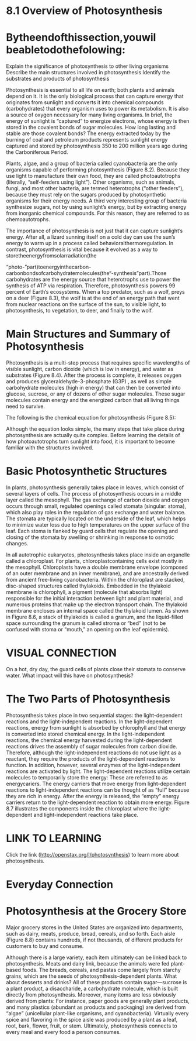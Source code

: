 # 8.1 Overview of Photosynthesis

# Bytheendofthissection,youwil beabletodothefolowing:

Explain the significance of photosynthesis to other living organisms Describe the main structures involved in photosynthesis Identify the substrates and products of photosynthesis

Photosynthesis is essential to all life on earth; both plants and animals depend on it. It is the only biological process that can capture energy that originates from sunlight and converts it into chemical compounds (carbohydrates) that every organism uses to power its metabolism. It is also a source of oxygen necessary for many living organisms. In brief, the energy of sunlight is “captured” to energize electrons, whose energy is then stored in the covalent bonds of sugar molecules. How long lasting and stable are those covalent bonds? The energy extracted today by the burning of coal and petroleum products represents sunlight energy captured and stored by photosynthesis 350 to 200 million years ago during the Carboniferous Period.

Plants, algae, and a group of bacteria called cyanobacteria are the only organisms capable of performing photosynthesis (Figure 8.2). Because they use light to manufacture their own food, they are called photoautotrophs (literally, “self-feeders using light”). Other organisms, such as animals, fungi, and most other bacteria, are termed heterotrophs (“other feeders”), because they must rely on the sugars produced by photosynthetic organisms for their energy needs. A third very interesting group of bacteria synthesize sugars, not by using sunlight’s energy, but by extracting energy from inorganic chemical compounds. For this reason, they are referred to as chemoautotrophs.

The importance of photosynthesis is not just that it can capture sunlight’s energy. After all, a lizard sunning itself on a cold day can use the sun’s energy to warm up in a process called behavioralthermoregulation. In contrast, photosynthesis is vital because it evolved as a way to storetheenergyfromsolarradiation(the

“photo-”part)toenergyinthecarbon-carbonbondsofcarbohydratemolecules(the“-synthesis”part).Those carbohydrates are the energy source that heterotrophs use to power the synthesis of ATP via respiration. Therefore, photosynthesis powers 99 percent of Earth’s ecosystems. When a top predator, such as a wolf, preys on a deer (Figure 8.3), the wolf is at the end of an energy path that went from nuclear reactions on the surface of the sun, to visible light, to photosynthesis, to vegetation, to deer, and finally to the wolf.

# Main Structures and Summary of Photosynthesis

Photosynthesis is a multi-step process that requires specific wavelengths of visible sunlight, carbon dioxide (which is low in energy), and water as substrates (Figure 8.4). After the process is complete, it releases oxygen and produces glyceraldehyde-3-phosphate $( \mathsf { G } 3 \mathsf { P } )$ , as well as simple carbohydrate molecules (high in energy) that can then be converted into glucose, sucrose, or any of dozens of other sugar molecules. These sugar molecules contain energy and the energized carbon that all living things need to survive.

The following is the chemical equation for photosynthesis (Figure 8.5):

Although the equation looks simple, the many steps that take place during photosynthesis are actually quite complex. Before learning the details of how photoautotrophs turn sunlight into food, it is important to become familiar with the structures involved.

# Basic Photosynthetic Structures

In plants, photosynthesis generally takes place in leaves, which consist of several layers of cells. The process of photosynthesis occurs in a middle layer called the mesophyll. The gas exchange of carbon dioxide and oxygen occurs through small, regulated openings called stomata (singular: stoma), which also play roles in the regulation of gas exchange and water balance. The stomata are typically located on the underside of the leaf, which helps to minimize water loss due to high temperatures on the upper surface of the leaf. Each stoma is flanked by guard cells that regulate the opening and closing of the stomata by swelling or shrinking in response to osmotic changes.

In all autotrophic eukaryotes, photosynthesis takes place inside an organelle called a chloroplast. For plants, chloroplastcontaining cells exist mostly in the mesophyll. Chloroplasts have a double membrane envelope (composed of an outer membrane and an inner membrane), and are ancestrally derived from ancient free-living cyanobacteria. Within the chloroplast are stacked, disc-shaped structures called thylakoids. Embedded in the thylakoid membrane is chlorophyll, a pigment (molecule that absorbs light) responsible for the initial interaction between light and plant material, and numerous proteins that make up the electron transport chain. The thylakoid membrane encloses an internal space called the thylakoid lumen. As shown in Figure 8.6, a stack of thylakoids is called a granum, and the liquid-filled space surrounding the granum is called stroma or “bed” (not to be confused with stoma or “mouth,” an opening on the leaf epidermis).

# VISUAL CONNECTION

On a hot, dry day, the guard cells of plants close their stomata to conserve water. What impact will this have on photosynthesis?

# The Two Parts of Photosynthesis

Photosynthesis takes place in two sequential stages: the light-dependent reactions and the light-independent reactions. In the light-dependent reactions, energy from sunlight is absorbed by chlorophyll and that energy is converted into stored chemical energy. In the light-independent reactions, the chemical energy harvested during the light-dependent reactions drives the assembly of sugar molecules from carbon dioxide. Therefore, although the light-independent reactions do not use light as a reactant, they require the products of the light-dependent reactions to function. In addition, however, several enzymes of the light-independent reactions are activated by light. The light-dependent reactions utilize certain molecules to temporarily store the energy: These are referred to as energycariers. The energy carriers that move energy from light-dependent reactions to light-independent reactions can be thought of as “full” because they are rich in energy. After the energy is released, the “empty” energy carriers return to the light-dependent reaction to obtain more energy. Figure 8.7 illustrates the components inside the chloroplast where the light-dependent and light-independent reactions take place.

# LINK TO LEARNING

Click the link (http://openstax.org/l/photosynthesis) to learn more about photosynthesis.

# Everyday Connection

# Photosynthesis at the Grocery Store

Major grocery stores in the United States are organized into departments, such as dairy, meats, produce, bread, cereals, and so forth. Each aisle (Figure 8.8) contains hundreds, if not thousands, of different products for customers to buy and consume.

Although there is a large variety, each item ultimately can be linked back to photosynthesis. Meats and dairy link, because the animals were fed plant-based foods. The breads, cereals, and pastas come largely from starchy grains, which are the seeds of photosynthesis-dependent plants. What about desserts and drinks? All of these products contain sugar—sucrose is a plant product, a disaccharide, a carbohydrate molecule, which is built directly from photosynthesis. Moreover, many items are less obviously derived from plants: For instance, paper goods are generally plant products, and many plastics (abundant as products and packaging) are derived from “algae” (unicellular plant-like organisms, and cyanobacteria). Virtually every spice and flavoring in the spice aisle was produced by a plant as a leaf, root, bark, flower, fruit, or stem. Ultimately, photosynthesis connects to every meal and every food a person consumes.